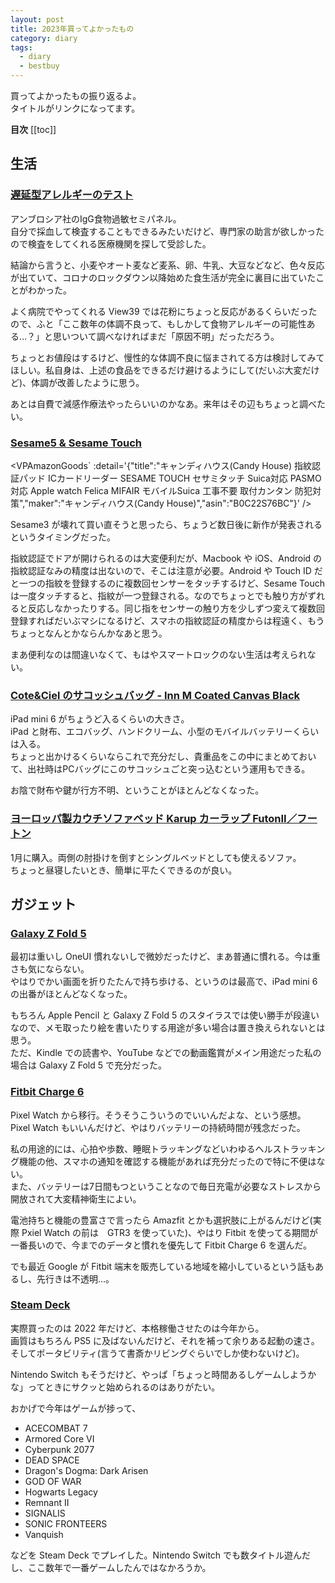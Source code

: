 ```yaml
---
layout: post
title: 2023年買ってよかったもの
category: diary
tags:
  - diary
  - bestbuy
---
```



買ってよかったもの振り返るよ。  
タイトルがリンクになってます。

**目次**
[[toc]]

## 生活

### [遅延型アレルギーのテスト](https://www.ambrosia-kk.com/product/delay-02/)

アンブロシア社のIgG食物過敏セミパネル。  
自分で採血して検査することもできるみたいだけど、専門家の助言が欲しかったので検査をしてくれる医療機関を探して受診した。

結論から言うと、小麦やオート麦など麦系、卵、牛乳、大豆などなど、色々反応が出ていて、コロナのロックダウン以降始めた食生活が完全に裏目に出ていたことがわかった。

よく病院でやってくれる View39 では花粉にちょっと反応があるくらいだったので、ふと「ここ数年の体調不良って、もしかして食物アレルギーの可能性ある…？」と思いついて調べなければまだ「原因不明」だっただろう。

ちょっとお値段はするけど、慢性的な体調不良に悩まされてる方は検討してみてほしい。私自身は、上述の食品をできるだけ避けるようにして(だいぶ大変だけど)、体調が改善したように思う。

あとは自費で減感作療法やったらいいのかなあ。来年はその辺もちょっと調べたい。


### [Sesame5 & Sesame Touch](https://jp.candyhouse.co/products/sesame5)

<VPAmazonGoods
  :detail='{"title":"キャンディハウス(Candy House) スマートロック スマートキー SESAME5 セサミ5 玄関 オートロック 鍵 スマホで操作 Alexa Google Home AppleWatch 遠隔対応 工事不要 取付カンタン 防犯対策 後付け","maker":"キャンディハウス(Candy House)","asin":"B0C22W4Y5H"}'
  />

<VPAmazonGoods`
  :detail='{"title":"キャンディハウス(Candy House) 指紋認証パッド ICカードリーダー SESAME TOUCH セサミタッチ Suica対応 PASMO対応 Apple watch Felica MIFAIR モバイルSuica 工事不要 取付カンタン 防犯対策","maker":"キャンディハウス(Candy House)","asin":"B0C22S76BC"}'
  />

Sesame3 が壊れて買い直そうと思ったら、ちょうど数日後に新作が発表されるというタイミングだった。

指紋認証でドアが開けられるのは大変便利だが、Macbook や iOS、Android の指紋認証なみの精度は出ないので、そこは注意が必要。Android や Touch ID だと一つの指紋を登録するのに複数回センサーをタッチするけど、Sesame Touch は一度タッチすると、指紋が一つ登録される。なのでちょっとでも触り方がずれると反応しなかったりする。同じ指をセンサーの触り方を少しずつ変えて複数回登録すればだいぶマシになるけど、スマホの指紋認証の精度からは程遠く、もうちょっとなんとかならんかなあと思う。

まあ便利なのは間違いなくて、もはやスマートロックのない生活は考えられない。


### [Cote&Ciel のサコッシュバッグ - Inn M Coated Canvas Black](https://coteetciel.jp/products/inn-m-coated-canvas-black)

<VPAmazonGoods
  :detail='{"title":"コートエシエル ショルダーバッグ INN M Cote&Ciel CC-28763","maker":"Cote&Ciel","asin":"B07PLCGZHB"}'
  />

iPad mini 6 がちょうど入るくらいの大きさ。  
iPad と財布、エコバッグ、ハンドクリーム、小型のモバイルバッテリーくらいは入る。  
ちょっと出かけるくらいならこれで充分だし、貴重品をこの中にまとめておいて、出社時はPCバッグにこのサコッシュごと突っ込むという運用もできる。

お陰で財布や鍵が行方不明、ということがほとんどなくなった。

### [ヨーロッパ製カウチソファベッド Karup カーラップ FutonII／フートン](https://www.dinos.co.jp/p/1902904420/)

1月に購入。両側の肘掛けを倒すとシングルベッドとしても使えるソファ。  
ちょっと昼寝したいとき、簡単に平たくできるのが良い。

## ガジェット

### [Galaxy Z Fold 5](https://www.samsung.com/jp/smartphones/galaxy-z-fold5/)

<VPAmazonGoods
  :detail='{"title":"【SIMフリー】 Galaxy Z Fold5 5G 256GB 12GB RAM アイスブルー [並行輸入品]","maker":"Samsung","asin":"B0CHRLXBTT"}'
  />

最初は重いし OneUI 慣れないしで微妙だったけど、まあ普通に慣れる。今は重さも気にならない。  
やはりでかい画面を折りたたんで持ち歩ける、というのは最高で、iPad mini 6 の出番がほとんどなくなった。

もちろん Apple Pencil と Galaxy Z Fold 5 のスタイラスでは使い勝手が段違いなので、メモ取ったり絵を書いたりする用途が多い場合は置き換えられないとは思う。  
ただ、Kindle での読書や、YouTube などでの動画鑑賞がメイン用途だった私の場合は Galaxy Z Fold 5 で充分だった。

### [Fitbit Charge 6](https://www.fitbit.com/global/jp/products/trackers/charge6)

<VPAmazonGoods
  :detail='{"title":"【Suica対応】Fitbit Charge 6 トラッカー Coral/Champagne Gold [最大7日間のバッテリーライフ/GPS搭載/スマートウォッチ]","maker":"Fitbit(フィットビット)","asin":"B0CJB91XHG"}'
  />

Pixel Watch から移行。そうそうこういうのでいいんだよな、という感想。  
Pixel Watch もいいんだけど、やはりバッテリーの持続時間が残念だった。

私の用途的には、心拍や歩数、睡眠トラッキングなどいわゆるヘルストラッキング機能の他、スマホの通知を確認する機能があれば充分だったので特に不便はない。  
また、バッテリーは7日間もつということなので毎日充電が必要なストレスから開放されて大変精神衛生によい。

電池持ちと機能の豊富さで言ったら Amazfit とかも選択肢に上がるんだけど(実際 Pxiel Watch の前は　GTR3 を使っていた)、やはり Fitbit を使ってる期間が一番長いので、今までのデータと慣れを優先して Fitbit Charge 6 を選んだ。

でも最近 Google が Fitbit 端末を販売している地域を縮小しているという話もあるし、先行きは不透明…。

### [Steam Deck](https://www.steamdeck.com/ja/)

実際買ったのは 2022 年だけど、本格稼働させたのは今年から。  
画質はもちろん PS5 に及ばないんだけど、それを補って余りある起動の速さ。そしてポータビリティ(言うて書斎かリビングぐらいでしか使わないけど)。

Nintendo Switch もそうだけど、やっぱ「ちょっと時間あるしゲームしようかな」ってときにサクッと始められるのはありがたい。

おかげで今年はゲームが捗って、

- ACECOMBAT 7
- Armored Core VI
- Cyberpunk 2077
- DEAD SPACE
- Dragon's Dogma: Dark Arisen
- GOD OF WAR
- Hogwarts Legacy
- Remnant II
- SIGNALIS
- SONIC FRONTEERS
- Vanquish

などを Steam Deck でプレイした。Nintendo Switch でも数タイトル遊んだし、ここ数年で一番ゲームしたんではなかろうか。
